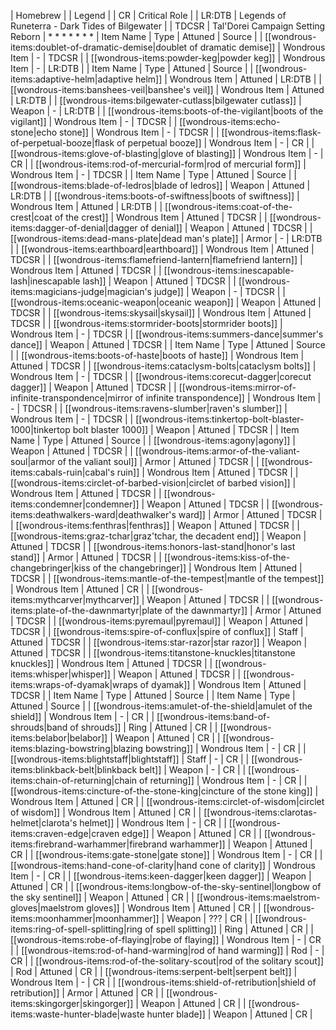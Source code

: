 | Homebrew |
| Legend |
| CR | Critical Role |
| LR:DTB | Legends of Runeterra - Dark Tides of Bilgewater |
| TDCSR | Tal'Dorei Campaign Setting Reborn |
* 
* 
* 
* 
* 
* 
* 
| Item Name | Type | Attuned | Source |
| [[wondrous-items:doublet-of-dramatic-demise|doublet of dramatic demise]] | Wondrous Item | - | TDCSR |
| [[wondrous-items:powder-keg|powder keg]] | Wondrous Item | - | LR:DTB |
| Item Name | Type | Attuned | Source |
| [[wondrous-items:adaptive-helm|adaptive helm]] | Wondrous Item | Attuned | LR:DTB |
| [[wondrous-items:banshees-veil|banshee's veil]] | Wondrous Item | Attuned | LR:DTB |
| [[wondrous-items:bilgewater-cutlass|bilgewater cutlass]] | Weapon | - | LR:DTB |
| [[wondrous-items:boots-of-the-vigilant|boots of the vigilant]] | Wondrous Item | - | TDCSR |
| [[wondrous-items:echo-stone|echo stone]] | Wondrous Item | - | TDCSR |
| [[wondrous-items:flask-of-perpetual-booze|flask of perpetual booze]] | Wondrous Item | - | CR |
| [[wondrous-items:glove-of-blasting|glove of blasting]] | Wondrous Item | - | CR |
| [[wondrous-items:rod-of-mercurial-form|rod of mercurial form]] | Wondrous Item | - | TDCSR |
| Item Name | Type | Attuned | Source |
| [[wondrous-items:blade-of-ledros|blade of ledros]] | Weapon | Attuned | LR:DTB |
| [[wondrous-items:boots-of-swiftness|boots of swiftness]] | Wondrous Item | Attuned | LR:DTB |
| [[wondrous-items:coat-of-the-crest|coat of the crest]] | Wondrous Item | Attuned | TDCSR |
| [[wondrous-items:dagger-of-denial|dagger of denial]] | Weapon | Attuned | TDCSR |
| [[wondrous-items:dead-mans-plate|dead man's plate]] | Armor | - | LR:DTB |
| [[wondrous-items:earthboard|earthboard]] | Wondrous Item | Attuned | TDCSR |
| [[wondrous-items:flamefriend-lantern|flamefriend lantern]] | Wondrous Item | Attuned | TDCSR |
| [[wondrous-items:inescapable-lash|inescapable lash]] | Weapon | Attuned | TDCSR |
| [[wondrous-items:magicians-judge|magician's judge]] | Weapon | - | TDCSR |
| [[wondrous-items:oceanic-weapon|oceanic weapon]] | Weapon | Attuned | TDCSR |
| [[wondrous-items:skysail|skysail]] | Wondrous Item | Attuned | TDCSR |
| [[wondrous-items:stormrider-boots|stormrider boots]] | Wondrous Item | - | TDCSR |
| [[wondrous-items:summers-dance|summer's dance]] | Weapon | Attuned | TDCSR |
| Item Name | Type | Attuned | Source |
| [[wondrous-items:boots-of-haste|boots of haste]] | Wondrous Item | Attuned | TDCSR |
| [[wondrous-items:cataclysm-bolts|cataclysm bolts]] | Wondrous Item | - | TDCSR |
| [[wondrous-items:corecut-dagger|corecut dagger]] | Weapon | Attuned | TDCSR |
| [[wondrous-items:mirror-of-infinite-transpondence|mirror of infinite transpondence]] | Wondrous Item | - | TDCSR |
| [[wondrous-items:ravens-slumber|raven's slumber]] | Wondrous Item | - | TDCSR |
| [[wondrous-items:tinkertop-bolt-blaster-1000|tinkertop bolt blaster 1000]] | Weapon | Attuned | TDCSR |
| Item Name | Type | Attuned | Source |
| [[wondrous-items:agony|agony]] | Weapon | Attuned | TDCSR |
| [[wondrous-items:armor-of-the-valiant-soul|armor of the valiant soul]] | Armor | Attuned | TDCSR |
| [[wondrous-items:cabals-ruin|cabal's ruin]] | Wondrous Item | Attuned | TDCSR |
| [[wondrous-items:circlet-of-barbed-vision|circlet of barbed vision]] | Wondrous Item | Attuned | TDCSR |
| [[wondrous-items:condemner|condemner]] | Weapon | Attuned | TDCSR |
| [[wondrous-items:deathwalkers-ward|deathwalker's ward]] | Armor | Attuned | TDCSR |
| [[wondrous-items:fenthras|fenthras]] | Weapon | Attuned | TDCSR |
| [[wondrous-items:graz-tchar|graz'tchar, the decadent end]] | Weapon | Attuned | TDCSR |
| [[wondrous-items:honors-last-stand|honor's last stand]] | Armor | Attuned | TDCSR |
| [[wondrous-items:kiss-of-the-changebringer|kiss of the changebringer]] | Wondrous Item | Attuned | TDCSR |
| [[wondrous-items:mantle-of-the-tempest|mantle of the tempest]] | Wondrous Item | Attuned | CR |
| [[wondrous-items:mythcarver|mythcarver]] | Weapon | Attuned | TDCSR |
| [[wondrous-items:plate-of-the-dawnmartyr|plate of the dawnmartyr]] | Armor | Attuned | TDCSR |
| [[wondrous-items:pyremaul|pyremaul]] | Weapon | Attuned | TDCSR |
| [[wondrous-items:spire-of-conflux|spire of conflux]] | Staff | Attuned | TDCSR |
| [[wondrous-items:star-razor|star razor]] | Weapon | Attuned | TDCSR |
| [[wondrous-items:titanstone-knuckles|titanstone knuckles]] | Wondrous Item | Attuned | TDCSR |
| [[wondrous-items:whisper|whisper]] | Weapon | Attuned | TDCSR |
| [[wondrous-items:wraps-of-dyamak|wraps of dyamak]] | Wondrous Item | Attuned | TDCSR |
| Item Name | Type | Attuned | Source |
| Item Name | Type | Attuned | Source |
| [[wondrous-items:amulet-of-the-shield|amulet of the shield]] | Wondrous Item | - | CR |
| [[wondrous-items:band-of-shrouds|band of shrouds]] | Ring | Attuned | CR |
| [[wondrous-items:belabor|belabor]] | Weapon | Attuned | CR |
| [[wondrous-items:blazing-bowstring|blazing bowstring]] | Wondrous Item | - | CR |
| [[wondrous-items:blightstaff|blightstaff]] | Staff | - | CR |
| [[wondrous-items:blinkback-belt|blinkback belt]] | Weapon | - | CR |
| [[wondrous-items:chain-of-returning|chain of returning]] | Wondrous Item | - | CR |
| [[wondrous-items:cincture-of-the-stone-king|cincture of the stone king]] | Wondrous Item | Attuned | CR |
| [[wondrous-items:circlet-of-wisdom|circlet of wisdom]] | Wondrous Item | Attuned | CR |
| [[wondrous-items:clarotas-helmet|clarota's helmet]] | Wondrous Item | - | CR |
| [[wondrous-items:craven-edge|craven edge]] | Weapon | Attuned | CR |
| [[wondrous-items:firebrand-warhammer|firebrand warhammer]] | Weapon | Attuned | CR |
| [[wondrous-items:gate-stone|gate stone]] | Wondrous Item | - | CR |
| [[wondrous-items:hand-cone-of-clarity|hand cone of clarity]] | Wondrous Item | - | CR |
| [[wondrous-items:keen-dagger|keen dagger]] | Weapon | Attuned | CR |
| [[wondrous-items:longbow-of-the-sky-sentinel|longbow of the sky sentinel]] | Weapon | Attuned | CR |
| [[wondrous-items:maelstrom-gloves|maelstrom gloves]] | Wondrous Item | Attuned | CR |
| [[wondrous-items:moonhammer|moonhammer]] | Weapon | ??? | CR |
| [[wondrous-items:ring-of-spell-splitting|ring of spell splitting]] | Ring | Attuned | CR |
| [[wondrous-items:robe-of-flaying|robe of flaying]] | Wondrous Item | - | CR |
| [[wondrous-items:rod-of-hand-warming|rod of hand warming]] | Rod | - | CR |
| [[wondrous-items:rod-of-the-solitary-scout|rod of the solitary scout]] | Rod | Attuned | CR |
| [[wondrous-items:serpent-belt|serpent belt]] | Wondrous Item | - | CR |
| [[wondrous-items:shield-of-retribution|shield of retribution]] | Armor | Attuned | CR |
| [[wondrous-items:skingorger|skingorger]] | Weapon | Attuned | CR |
| [[wondrous-items:waste-hunter-blade|waste hunter blade]] | Weapon | Attuned | CR |